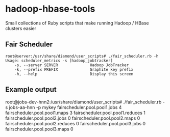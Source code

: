 hadoop-hbase-tools
==================
Small collections of Ruby scripts that make running Hadoop / HBase clusters easier

Fair Scheduler
------
    root@server:/usr/share/diamond/user_scripts# ./fair_scheduler.rb -h
    Usage: scheduler_metrics -s [hadoop_jobtracker]
        -s, --server SERVER              Hadoop JobTracker
        -k, --prefix PREFIX              Graphite key prefix
        -h, --help                       Display this screen

Example output
----
root@jobs-dev-hnn2:/usr/share/diamond/user_scripts# ./fair_scheduler.rb -s jobs-aa-hnn -p mykey
    fairscheduler.pool.pool1.jobs 4
    fairscheduler.pool.pool1.maps 3
    fairscheduler.pool.pool1.reduces 1
    fairscheduler.pool.pool2.jobs 0
    fairscheduler.pool.pool2.maps 0
    fairscheduler.pool.pool2.reduces 0
    fairscheduler.pool.pool3.jobs 0
    fairscheduler.pool.pool3.maps 0


